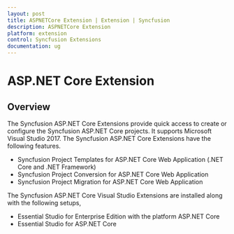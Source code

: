 ```yaml
---
layout: post
title: ASPNETCore Extension | Extension | Syncfusion
description: ASPNETCore Extension
platform: extension
control: Syncfusion Extensions
documentation: ug
---
```


# ASP.NET Core Extension

## Overview

The Syncfusion ASP.NET Core Extensions provide quick access to create or configure the Syncfusion ASP.NET Core projects. It supports Microsoft Visual Studio 2017. The Syncfusion ASP.NET Core Extensions have the following features.

* Syncfusion Project Templates for ASP.NET Core Web Application (.NET Core and .NET Framework)
* Syncfusion Project Conversion for ASP.NET Core Web Application
* Syncfusion Project Migration for ASP.NET Core Web Application

The Syncfusion ASP.NET Core Visual Studio Extensions are installed along with the following setups,

* Essential Studio for Enterprise Edition with the platform ASP.NET Core
* Essential Studio for ASP.NET Core


